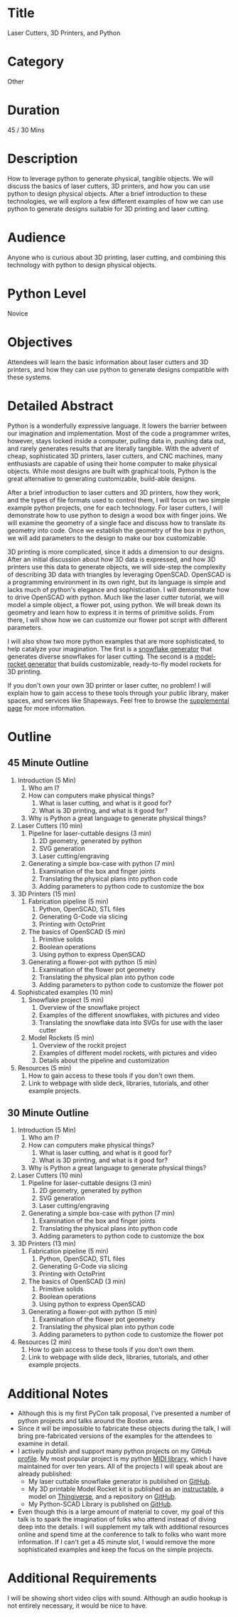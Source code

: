 # Title
Laser Cutters, 3D Printers, and Python

# Category
Other

# Duration
45 / 30 Mins

# Description
How to leverage python to generate physical, tangible objects.  We will discuss the basics of laser cutters, 3D printers, and how you can use python to design physical objects.  After a brief introduction to these technologies, we will explore a few different examples of how we can use python to generate designs suitable for 3D printing and laser cutting.

# Audience
Anyone who is curious about 3D printing, laser cutting, and combining this technology with python to design physical objects.

# Python Level
Novice

# Objectives
Attendees will learn the basic information about laser cutters and 3D printers, and how they can use python to generate designs compatible with these systems.  

# Detailed Abstract
Python is a wonderfully expressive language.  It lowers the barrier between our imagination and implementation.  Most of the code a programmer writes, however, stays locked inside a computer, pulling data in, pushing data out, and rarely generates results that are literally tangible.  With the advent of cheap, sophisticated 3D printers, laser cutters, and CNC machines, many enthusiasts are capable of using their home computer to make physical objects.  While most designs are built with graphical tools, Python is the great alternative to generating customizable, build-able designs.

After a brief introduction to laser cutters and 3D printers, how they work, and the types of file formats used to control them, I will focus on two simple example python projects, one for each technology.  For laser cutters, I will demonstrate how to use python to design a wood box with finger joins.  We will examine the geometry of a single face and discuss how to translate its geometry into code.  Once we establish the geometry of the box in python, we will add parameters to the design to make our box customizable.  

3D printing is more complicated, since it adds a dimension to our designs.  After an initial discussion about how 3D data is expressed, and how 3D printers use this data to generate objects, we will side-step the complexity of describing 3D data with triangles by leveraging OpenSCAD.  OpenSCAD is a programming environment in its own right, but its language is simple and lacks much of python's elegance and sophistication.  I will demonstrate how to drive OpenSCAD with python.  Much like the laser cutter tutorial, we will model a simple object, a flower pot, using python.  We will break down its geometry and learn how to express it in terms of primitive solids.  From there, I will show how we can customize our flower pot script with different parameters.

I will also show two more python examples that are more sophisticated, to help catalyze your imagination.  The first is a [snowflake generator](https://github.com/vishnubob/snowflake) that generates diverse snowflakes for laser cutting.  The second is a [model-rocket generator](https://github.com/vishnubob/rockit) that builds customizable, ready-to-fly model rockets for 3D printing.  

If you don't own your own 3D printer or laser cutter, no problem!  I will explain how to gain access to these tools through your public library, maker spaces, and services like Shapeways.  Feel free to browse the [supplemental page](https://github.com/vishnubob/pycon2016) for more information. 

# Outline

## 45 Minute Outline

1. Introduction (5 Min)
    1. Who am I?
    2. How can computers make physical things?
        1. What is laser cutting, and what is it good for?
        2. What is 3D printing, and what is it good for?
    3. Why is Python a great language to generate physical things?
2. Laser Cutters (10 min)
    1. Pipeline for laser-cuttable designs (3 min)
        1. 2D geometry, generated by python
        2. SVG generation
        3. Laser cutting/engraving
    2. Generating a simple box-case with python (7 min)
        1. Examination of the box and finger joints
        2. Translating the physical plans into python code
        3. Adding parameters to python code to customize the box
3. 3D Printers (15 min)
    1. Fabrication pipeline (5 min)
        1. Python, OpenSCAD, STL files 
        2. Generating G-Code via slicing
        3. Printing with OctoPrint
    2. The basics of OpenSCAD (5 min)
        1. Primitive solids
        2. Boolean operations
        3. Using python to express OpenSCAD
    3. Generating a flower-pot with python (5 min)
        1. Examination of the flower pot geometry
        2. Translating the physical plan into python code
        3. Adding parameters to python code to customize the flower pot
2. Sophisticated examples (10 min)
    1. Snowflake project (5 min)
        1. Overview of the snowflake project
        2. Examples of the different snowflakes, with pictures and video
        3. Translating the snowflake data into SVGs for use with the laser cutter
    2. Model Rockets (5 min)
        1. Overview of the rockit project
        2. Examples of different model rockets, with pictures and video
        3. Details about the pipeline and customization
6. Resources (5 min)
    1. How to gain access to these tools if you don't own them.
    2. Link to webpage with slide deck, libraries, tutorials, and other example projects.

## 30 Minute Outline

1. Introduction (5 Min)
    1. Who am I?
    2. How can computers make physical things?
        1. What is laser cutting, and what is it good for?
        2. What is 3D printing, and what is it good for?
    3. Why is Python a great language to generate physical things?
2. Laser Cutters (10 min)
    1. Pipeline for laser-cuttable designs (3 min)
        1. 2D geometry, generated by python
        2. SVG generation
        3. Laser cutting/engraving
    2. Generating a simple box-case with python (7 min)
        1. Examination of the box and finger joints
        2. Translating the physical plans into python code
        3. Adding parameters to python code to customize the box
3. 3D Printers (13 min)
    1. Fabrication pipeline (5 min)
        1. Python, OpenSCAD, STL files 
        2. Generating G-Code via slicing
        3. Printing with OctoPrint
    2. The basics of OpenSCAD (3 min)
        1. Primitive solids
        2. Boolean operations
        3. Using python to express OpenSCAD
    3. Generating a flower-pot with python (5 min)
        1. Examination of the flower pot geometry
        2. Translating the physical plan into python code
        3. Adding parameters to python code to customize the flower pot
4. Resources (2 min)
    1. How to gain access to these tools if you don't own them.
    2. Link to webpage with slide deck, libraries, tutorials, and other example projects.

# Additional Notes
* Although this is my first PyCon talk proposal, I've presented a number of python projects and talks around the Boston area.
* Since it will be impossible to fabricate these objects during the talk, I will bring pre-fabricated versions of the examples for the attendees to examine in detail.
* I actively publish and support many python projects on my GitHub [profile](https://github.com/vishnubob).  My most popular project is my python [MIDI library](https://github.com/vishnubob/python-midi), which I have maintained for over ten years.  All of the projects I will speak about are already published:
  * My laser cuttable snowflake generator is published on [GitHub](https://github.com/vishnubob/snowflake).
  * My 3D printable Model Rocket kit is published as an [instructable](http://www.instructables.com/id/Rockit-Model-Rocket-Construction-Kit/), a model on [Thingiverse](http://www.thingiverse.com/thing:262182), and a repository on [GitHub](https://github.com/vishnubob/rockit).
  * My Python-SCAD Library is published on [GitHub](https://github.com/vishnubob/pyscad).
* Even though this is a large amount of material to cover, my goal of this talk is to spark the imagination of folks who attend instead of diving deep into the details.  I will supplement my talk with additional resources online and spend time at the conference to talk to folks who want more information.  If I can't get a 45 minute slot, I would remove the more sophisticated examples and keep the focus on the simple projects.

# Additional Requirements
I will be showing short video clips with sound.  Although an audio hookup is not entirely necessary, it would be nice to have.
